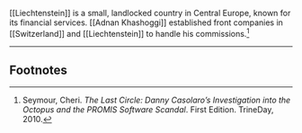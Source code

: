 [[Liechtenstein]] is a small, landlocked country in Central Europe, known for its financial services. [[Adnan Khashoggi]] established front companies in [[Switzerland]] and [[Liechtenstein]] to handle his commissions.[^1]

---
## Footnotes

[^1]: Seymour, Cheri. *The Last Circle: Danny Casolaro’s Investigation into the Octopus and the PROMIS Software Scandal*. First Edition. TrineDay, 2010.